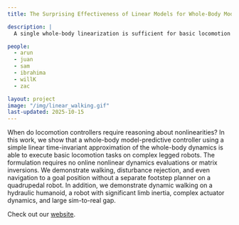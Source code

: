 ```yaml
---
title: The Surprising Effectiveness of Linear Models for Whole-Body Model-Predictive Control

description: |
  A single whole-body linearization is sufficient for basic locomotion tasks on humanoids and quadrupeds.

people:
  - arun
  - juan
  - sam
  - ibrahima
  - willK
  - zac 

layout: project
image: "/img/linear_walking.gif"
last-updated: 2025-10-15
---
```


When do locomotion controllers require reasoning about nonlinearities? In this work, we show that a whole-body model-predictive controller using a simple linear time-invariant approximation of the whole-body dynamics is able to execute basic locomotion tasks on complex legged robots. The formulation requires no online nonlinear dynamics evaluations or matrix inversions. We demonstrate walking, disturbance rejection, and even navigation to a goal position without a separate footstep planner on a quadrupedal robot. In addition, we demonstrate dynamic walking on a hydraulic humanoid, a robot with significant limb inertia, complex actuator dynamics, and large sim-to-real gap.

Check out our [website](https://linearwalking.github.io/).